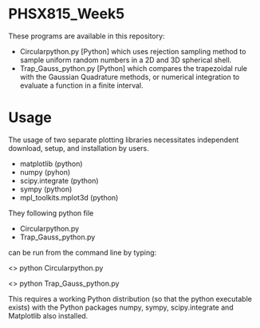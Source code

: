 # PHSX815_Week5

These programs are available in this repository:

* Circularpython.py [Python] which uses rejection sampling method to sample uniform random numbers in a 2D and 3D spherical shell.
* Trap_Gauss_python.py [Python] which compares the trapezoidal rule with the Gaussian Quadrature methods, or numerical integration to evaluate a function in a finite interval.

# Usage

The usage of two separate plotting libraries necessitates independent download, setup, and installation by users.

* matplotlib (python)
* numpy (pyhon)
* scipy.integrate (python)
* sympy (python)
* mpl_toolkits.mplot3d (python)

They following python file 

* Circularpython.py 
* Trap_Gauss_python.py

can be run from the command line by typing:

<> python Circularpython.py 

<> python Trap_Gauss_python.py

This requires a working Python distribution (so that the python executable exists) with the Python packages numpy, sympy, scipy.integrate and Matplotlib also installed.
